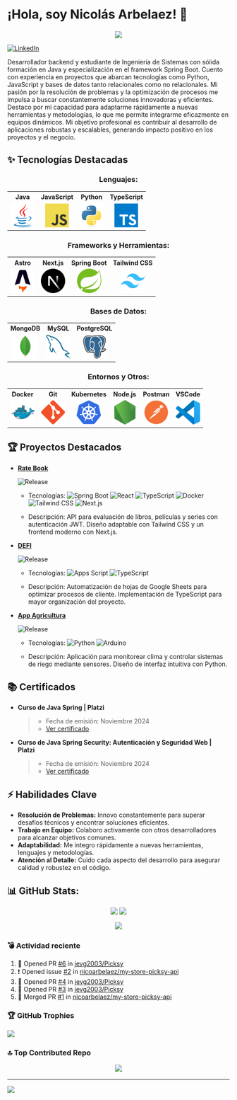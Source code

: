 # ¡Hola, soy Nicolás Arbelaez! 👋
<p align="center" width="300">
   <img align="center" width="200" src="https://avatars.githubusercontent.com/u/111522939?s=400&u=8eefb901774ba8adc4f5c74efb7fe60c90be56a3&v=4" />
</p>

[![LinkedIn](https://img.shields.io/badge/LinkedIn-%230077B5.svg?logo=linkedin&logoColor=white)](https://linkedin.com/in/nicolas-arbelaez-tapias) 

Desarrollador backend y estudiante de Ingeniería de Sistemas con sólida formación en Java y especialización en el framework Spring Boot. Cuento con experiencia en proyectos que abarcan tecnologías como Python, JavaScript y bases de datos tanto relacionales como no relacionales. Mi pasión por la resolución de problemas y la optimización de procesos me impulsa a buscar constantemente soluciones innovadoras y eficientes. Destaco por mi capacidad para adaptarme rápidamente a nuevas herramientas y metodologías, lo que me permite integrarme eficazmente en equipos dinámicos. Mi objetivo profesional es contribuir al desarrollo de aplicaciones robustas y escalables, generando impacto positivo en los proyectos y el negocio.

## ✨ Tecnologías Destacadas

<div align="center">
  <h3>Lenguajes:</h3>
  <table>
    <tr>
      <th align="center">Java</th>
      <th align="center">JavaScript</th>
      <th align="center">Python</th>
      <th align="center">TypeScript</th>
    </tr>
    <tr>
      <td align="center"><img src="https://github.com/devicons/devicon/blob/master/icons/java/java-original.svg" title="Java" alt="Java" width="55" height="55"/></td>
      <td align="center"><img src="https://github.com/devicons/devicon/blob/master/icons/javascript/javascript-original.svg" title="JavaScript" alt="JavaScript" width="55" height="55"/></td>
      <td align="center"><img src="https://github.com/devicons/devicon/blob/master/icons/python/python-original.svg" title="Python" alt="Python" width="55" height="55"/></td>
      <td align="center"><img src="https://github.com/devicons/devicon/blob/master/icons/typescript/typescript-original.svg" title="TypeScript" alt="TypeScript" width="55" height="55"/></td>
    </tr>
  </table>
</div>

<div align="center">
  <h3>Frameworks y Herramientas:</h3>
  <table>
    <tr>
      <th align="center">Astro</th>
      <th align="center">Next.js</th>
      <th align="center">Spring Boot</th>
      <th align="center">Tailwind CSS</th>
    </tr>
    <tr>
      <td align="center"><img src="https://github.com/devicons/devicon/blob/master/icons/astro/astro-original.svg" title="Astro" alt="Astro" width="55" height="55"/></td>
      <td align="center"><img src="https://github.com/devicons/devicon/blob/master/icons/nextjs/nextjs-original.svg" title="Next.js" alt="Next.js" width="55" height="55"/></td>
      <td align="center"><img src="https://github.com/devicons/devicon/blob/master/icons/spring/spring-original.svg" title="Spring Boot" alt="Spring Boot" width="55" height="55"/></td>
      <td align="center"><img src="https://github.com/devicons/devicon/blob/master/icons/tailwindcss/tailwindcss-original.svg" title="Tailwind CSS" alt="Tailwind CSS" width="55" height="55"/></td>
    </tr>
  </table>
</div>

<div align="center">
  <h3>Bases de Datos:</h3>
  <table>
    <tr>
      <th align="center">MongoDB</th>
      <th align="center">MySQL</th>
      <th align="center">PostgreSQL</th>
    </tr>
    <tr>
      <td align="center"><img src="https://github.com/devicons/devicon/blob/master/icons/mongodb/mongodb-original.svg" title="MongoDB" alt="MongoDB" width="55" height="55"/></td>
      <td align="center"><img src="https://github.com/devicons/devicon/blob/master/icons/mysql/mysql-original.svg" title="MySQL" alt="MySQL" width="55" height="55"/></td>
      <td align="center"><img src="https://github.com/devicons/devicon/blob/master/icons/postgresql/postgresql-original.svg" title="PostgreSQL" alt="PostgreSQL" width="55" height="55"/></td>
    </tr>
  </table>
</div>

<div align="center">
  <h3>Entornos y Otros:</h3>
  <table>
    <tr>
      <th align="center">Docker</th>
      <th align="center">Git</th>
      <th align="center">Kubernetes</th>
      <th align="center">Node.js</th>
      <th align="center">Postman</th>
      <th align="center">VSCode</th>
    </tr>
    <tr>
      <td align="center"><img src="https://github.com/devicons/devicon/blob/master/icons/docker/docker-original.svg" title="Docker" alt="Docker" width="55" height="55"/></td>
      <td align="center"><img src="https://github.com/devicons/devicon/blob/master/icons/git/git-original.svg" title="Git" alt="Git" width="55" height="55"/></td>
      <td align="center"><img src="https://github.com/devicons/devicon/blob/master/icons/kubernetes/kubernetes-plain.svg" title="Kubernetes" alt="Kubernetes" width="55" height="55"/></td>
      <td align="center"><img src="https://github.com/devicons/devicon/blob/master/icons/nodejs/nodejs-original.svg" title="Node.js" alt="Node.js" width="55" height="55"/></td>
      <td align="center"><img src="https://github.com/devicons/devicon/blob/master/icons/postman/postman-original.svg" title="Postman" alt="Postman" width="55" height="55"/></td>
      <td align="center"><img src="https://github.com/devicons/devicon/blob/master/icons/vscode/vscode-original.svg" title="VSCode" alt="VSCode" width="55" height="55"/></td>
    </tr>
  </table>
</div>

## 🏆 Proyectos Destacados

- **[Rate Book](https://github.com/nicoarbelaez/ratebook)**

  ![Release](https://img.shields.io/github/v/release/nicoarbelaez/ratebook?style=flat-square)

  - Tecnologías: ![Spring Boot](https://img.shields.io/badge/Spring%20Boot-6DB33F?style=flat-square&logo=springboot&logoColor=white) ![React](https://img.shields.io/badge/React-61DAFB?style=flat-square&logo=react&logoColor=black) ![TypeScript](https://img.shields.io/badge/TypeScript-3178C6?style=flat-square&logo=typescript&logoColor=white) ![Docker](https://img.shields.io/badge/Docker-2496ED?style=flat-square&logo=docker&logoColor=white) ![Tailwind CSS](https://img.shields.io/badge/Tailwind%20CSS-06B6D4?style=flat-square&logo=tailwindcss&logoColor=white) ![Next.js](https://img.shields.io/badge/Next.js-000000?style=flat-square&logo=nextdotjs&logoColor=white)

  - Descripción: API para evaluación de libros, películas y series con autenticación JWT. Diseño adaptable con Tailwind CSS y un frontend moderno con Next.js.

- **[DEFI](https://github.com/nicoarbelaez/defi)**

  ![Release](https://img.shields.io/github/v/release/nicoarbelaez/defi?style=flat-square)

  - Tecnologías: ![Apps Script](https://img.shields.io/badge/Apps%20Script-4285F4?style=flat-square&logo=googlesheets&logoColor=white) ![TypeScript](https://img.shields.io/badge/TypeScript-3178C6?style=flat-square&logo=typescript&logoColor=white)

  - Descripción: Automatización de hojas de Google Sheets para optimizar procesos de cliente. Implementación de TypeScript para mayor organización del proyecto.

- **[App Agricultura](https://github.com/nicoarbelaez/app-gricultura)**

  ![Release](https://img.shields.io/github/v/release/nicoarbelaez/app-gricultura?style=flat-square)

  - Tecnologías: ![Python](https://img.shields.io/badge/Python-3776AB?style=flat-square&logo=python&logoColor=white) ![Arduino](https://img.shields.io/badge/Arduino-00979D?style=flat-square&logo=arduino&logoColor=white)

  - Descripción: Aplicación para monitorear clima y controlar sistemas de riego mediante sensores. Diseño de interfaz intuitiva con Python.

## 📚 Certificados

- **Curso de Java Spring | Platzi**
  > - Fecha de emisión: Noviembre 2024
  > - [Ver certificado](https://platzi.com/p/arbelaeznicolas636/curso/1996-course/diploma/detalle/)

- **Curso de Java Spring Security: Autenticación y Seguridad Web | Platzi**
  > - Fecha de emisión: Noviembre 2024
  > - [Ver certificado](https://platzi.com/p/arbelaeznicolas636/curso/7694-java-spring-security/diploma/detalle/)

## ⚡ Habilidades Clave

- **Resolución de Problemas:** Innovo constantemente para superar desafíos técnicos y encontrar soluciones eficientes.
- **Trabajo en Equipo:** Colaboro activamente con otros desarrolladores para alcanzar objetivos comunes.
- **Adaptabilidad:** Me integro rápidamente a nuevas herramientas, lenguajes y metodologías.
- **Atención al Detalle:** Cuido cada aspecto del desarrollo para asegurar calidad y robustez en el código.

## 📊 GitHub Stats:
<p align="center">
  <img src="https://github-readme-stats.vercel.app/api?username=nicoarbelaez&theme=gruvbox&hide_border=false&include_all_commits=true&count_private=true">
  <img src="https://github-readme-streak-stats.herokuapp.com/?user=nicoarbelaez&theme=gruvbox&hide_border=false">
</p>
<p align="center">
  <img src="https://github-readme-stats.vercel.app/api/top-langs/?username=nicoarbelaez&theme=gruvbox&hide_border=false&include_all_commits=true&count_private=true&layout=compact">
</p>

### 💣 Actividad reciente
<!--START_SECTION:activity-->
1. 💪 Opened PR [#6](https://github.com/jevg2003/Picksy/pull/6) in [jevg2003/Picksy](https://github.com/jevg2003/Picksy)
2. ❗ Opened issue [#2](https://github.com/nicoarbelaez/my-store-picksy-api/issues/2) in [nicoarbelaez/my-store-picksy-api](https://github.com/nicoarbelaez/my-store-picksy-api)
3. 💪 Opened PR [#4](https://github.com/jevg2003/Picksy/pull/4) in [jevg2003/Picksy](https://github.com/jevg2003/Picksy)
4. 💪 Opened PR [#3](https://github.com/jevg2003/Picksy/pull/3) in [jevg2003/Picksy](https://github.com/jevg2003/Picksy)
5. 🎉 Merged PR [#1](https://github.com/nicoarbelaez/my-store-picksy-api/pull/1) in [nicoarbelaez/my-store-picksy-api](https://github.com/nicoarbelaez/my-store-picksy-api)
<!--END_SECTION:activity-->

### 🏆 GitHub Trophies
![](https://github-profile-trophy.vercel.app/?username=nicoarbelaez&theme=gruvbox&no-frame=false&no-bg=true&margin-w=4)

### 🔝 Top Contributed Repo

<p align="center">
  <img src="https://github-contributor-stats.vercel.app/api?username=nicoarbelaez&limit=5&theme=gruvbox&combine_all_yearly_contributions=true">
</p>

---
[![](https://visitcount.itsvg.in/api?id=nicoarbelaez&icon=3&color=2)](https://visitcount.itsvg.in)


